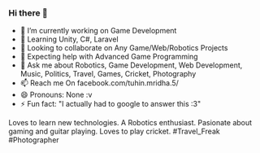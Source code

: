 ### Hi there 👋

- 🔭 I’m currently working on Game Development  
- 🌱 Learning Unity, C#, Laravel  
- 👯 Looking to collaborate on Any Game/Web/Robotics Projects  
- 🤔 Expecting help with Advanced Game Programming  
- 💬 Ask me about Robotics, Game Development, Web Development, Music, Politics, Travel, Games, Cricket, Photography  
- 📫 Reach me On facebook.com/tuhin.mridha.5/ 
- 😄 Pronouns: None :v  
- ⚡ Fun fact: "I actually had to google to answer this :3"  
<!--
**mxTuhin/mxTuhin** is a ✨ _special_ ✨ repository because its `README.md` (this file) appears on your GitHub profile.

Here are some ideas to get you started:


-->

Loves to learn new technologies. A Robotics enthusiast. Pasionate about gaming and guitar playing. Loves to play cricket. #Travel_Freak #Photographer
